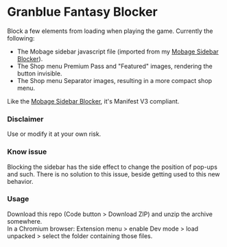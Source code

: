 # Granblue Fantasy Blocker  
Block a few elements from loading when playing the game.
Currently the following:  
- The Mobage sidebar javascript file (imported from my [Mobage Sidebar Blocker](https://github.com/MizaGBF/Mobage-Sidebar-Blocker)).  
- The Shop menu Premium Pass and "Featured" images, rendering the button invisible.  
- The Shop menu Separator images, resulting in a more compact shop menu.  
  
Like the [Mobage Sidebar Blocker](https://github.com/MizaGBF/Mobage-Sidebar-Blocker), it's Manifest V3 compliant.  
  
### Disclaimer  
Use or modify it at your own risk.
  
### Know issue  
Blocking the sidebar has the side effect to change the position of pop-ups and such. There is no solution to this issue, beside getting used to this new behavior.  
  
### Usage  
Download this repo (Code button > Download ZIP) and unzip the archive somewhere.  
In a Chromium browser: Extension menu > enable Dev mode > load unpacked > select the folder containing those files.  